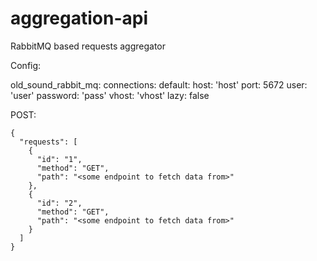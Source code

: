 # aggregation-api
RabbitMQ based requests aggregator

Config:

old_sound_rabbit_mq:
    connections:
        default:
            host:     'host'
            port:     5672
            user:     'user'
            password: 'pass'
            vhost:    'vhost'
            lazy:     false

POST:

    {
      "requests": [
        {
          "id": "1",
          "method": "GET",
          "path": "<some endpoint to fetch data from>"
        },
        {
          "id": "2",
          "method": "GET",
          "path": "<some endpoint to fetch data from>"
        }
      ]
    }